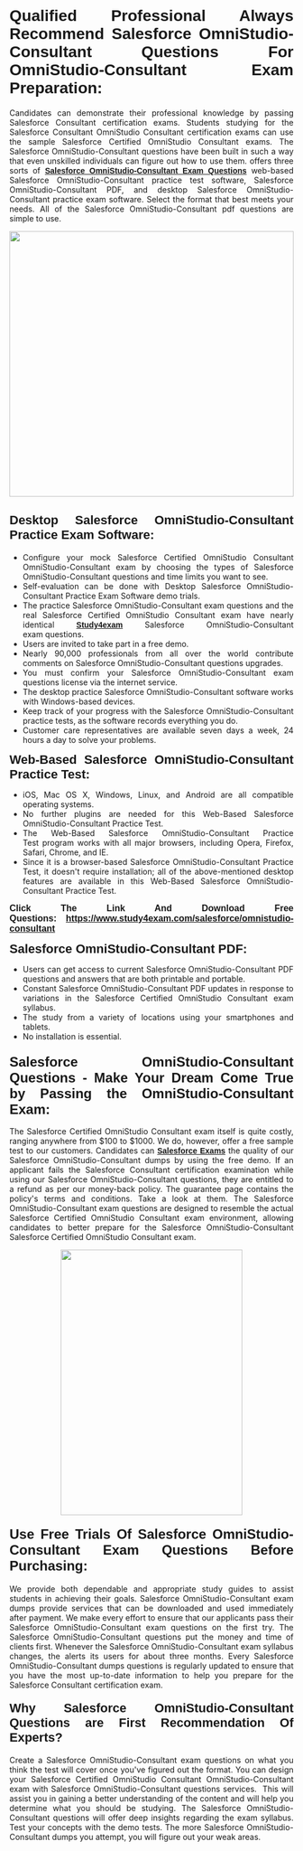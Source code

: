 <h1 style="text-align: justify;"><span style="font-family:Verdana,Geneva,sans-serif;"><strong>Qualified Professional Always Recommend Salesforce OmniStudio-Consultant Questions For OmniStudio-Consultant Exam Preparation:</strong></span></h1>

<p style="text-align: justify;">Candidates can demonstrate their professional knowledge by passing Salesforce Consultant certification exams. Students studying for the Salesforce Consultant OmniStudio Consultant certification exams can use the sample Salesforce Certified OmniStudio Consultant exams. The Salesforce OmniStudio-Consultant questions have been built in such a way that even unskilled individuals can figure out how to use them. offers three sorts of <a href="https://www.study4exam.com/salesforce/omnistudio-consultant"><span style="font-family:Verdana,Geneva,sans-serif;"><strong>Salesforce OmniStudio-Consultant Exam Questions</strong></span></a> web-based Salesforce OmniStudio-Consultant practice test software, Salesforce OmniStudio-Consultant PDF, and desktop Salesforce OmniStudio-Consultant practice exam software. Select the format that best meets your needs. All of the Salesforce OmniStudio-Consultant pdf questions are simple to use.</p>

<p style="text-align: justify;"><a href="https://www.study4exam.com/salesforce/omnistudio-consultant"><img alt="" src="https://lh3.googleusercontent.com/pw/AM-JKLWyZpIQ0aIkfIyIbfUPGjZUh9qzz_kEk5RQLLa1Ffk6zlfHeVNyBGzR2ChVBfJFdRCu2HSxQoY7qwgGNqYCcDhg4BDPSQC4_r1Lvt5LrVxcXJb-7gUYJ0C1j1XwacQik8iOf4NNB6rzl0eJTUoRr7yL=w1155-h649-no?authuser=0" style="width: 100%; height: 470px;" /></a></p>

<h2 style="text-align: justify;"><span style="font-family:Verdana,Geneva,sans-serif;"><strong><span style="font-size:22px;">Desktop Salesforce OmniStudio-Consultant Practice Exam Software:</span></strong></span></h2>

<ul>
	<li style="text-align: justify;">Configure your mock Salesforce Certified OmniStudio Consultant OmniStudio-Consultant exam by choosing the types of Salesforce OmniStudio-Consultant questions and time limits you want to see.</li>
	<li style="text-align: justify;">Self-evaluation can be done with Desktop Salesforce OmniStudio-Consultant Practice Exam Software demo trials.</li>
	<li style="text-align: justify;">The practice Salesforce OmniStudio-Consultant exam questions and the real Salesforce Certified OmniStudio Consultant exam have nearly identical <a href="https://www.study4exam.com/"><span style="font-family:Verdana,Geneva,sans-serif;"><strong>Study4exam</strong></span></a> Salesforce OmniStudio-Consultant exam questions.</li>
	<li style="text-align: justify;">Users are invited to take part in a free demo.</li>
	<li style="text-align: justify;">Nearly 90,000 professionals from all over the world contribute comments on Salesforce OmniStudio-Consultant questions upgrades.</li>
	<li style="text-align: justify;">You must confirm your Salesforce OmniStudio-Consultant exam questions license via the internet service.</li>
	<li style="text-align: justify;">The desktop practice Salesforce OmniStudio-Consultant software works with Windows-based devices.</li>
	<li style="text-align: justify;">Keep track of your progress with the Salesforce OmniStudio-Consultant practice tests, as the software records everything you do.</li>
	<li style="text-align: justify;">Customer care representatives are available seven days a week, 24 hours a day to solve your problems.</li>
</ul>

<p style="text-align: justify;"><strong><span style="font-size:22px;"><span style="font-family:Verdana,Geneva,sans-serif;">Web-Based Salesforce OmniStudio-Consultant Practice Test:</span></span></strong></p>

<ul>
	<li style="text-align: justify;">iOS, Mac OS X, Windows, Linux, and Android are all compatible operating systems.</li>
	<li style="text-align: justify;">No further plugins are needed for this Web-Based Salesforce OmniStudio-Consultant Practice Test.</li>
	<li style="text-align: justify;">The Web-Based Salesforce OmniStudio-Consultant Practice Test program works with all major browsers, including Opera, Firefox, Safari, Chrome, and IE.</li>
	<li style="text-align: justify;">Since it is a browser-based Salesforce OmniStudio-Consultant Practice Test, it doesn't require installation; all of the above-mentioned desktop features are available in this Web-Based Salesforce OmniStudio-Consultant Practice Test.</li>
</ul>

<p style="text-align: justify;"><span style="font-size:16px;"><span style="font-family:Tahoma,Geneva,sans-serif;"><strong>Click The Link And Download Free Questions:</strong> <strong><a href="https://www.study4exam.com/salesforce/omnistudio-consultant">https://www.study4exam.com/salesforce/omnistudio-consultant</a></strong></span></span></p>

<p style="text-align: justify;"><strong><span style="font-size:22px;"><span style="font-family:Verdana,Geneva,sans-serif;">Salesforce OmniStudio-Consultant PDF:</span></span></strong></p>

<ul>
	<li style="text-align: justify;">Users can get access to current Salesforce OmniStudio-Consultant PDF questions and answers that are both printable and portable.</li>
	<li style="text-align: justify;">Constant Salesforce OmniStudio-Consultant PDF updates in response to variations in the Salesforce Certified OmniStudio Consultant exam syllabus.</li>
	<li style="text-align: justify;">The study from a variety of locations using your smartphones and tablets.</li>
	<li style="text-align: justify;">No installation is essential.</li>
</ul>

<h3 style="text-align: justify;"><span style="font-family:Verdana,Geneva,sans-serif;"><strong><span style="font-size:24px;">Salesforce OmniStudio-Consultant Questions - Make Your Dream Come True by Passing the OmniStudio-Consultant Exam:</span></strong></span></h3>

<p style="text-align: justify;">The Salesforce Certified OmniStudio Consultant exam itself is quite costly, ranging anywhere from $100 to $1000. We do, however, offer a free sample test to our customers. Candidates can <a href="https://www.study4exam.com/salesforce-exams"><span style="font-family:Verdana,Geneva,sans-serif;"><strong>Salesforce Exams</strong></span></a> the quality of our Salesforce OmniStudio-Consultant dumps by using the free demo. If an applicant fails the Salesforce Consultant certification examination while using our Salesforce OmniStudio-Consultant questions, they are entitled to a refund as per our money-back policy. The guarantee page contains the policy's terms and conditions. Take a look at them. The Salesforce OmniStudio-Consultant exam questions are designed to resemble the actual Salesforce Certified OmniStudio Consultant exam environment, allowing candidates to better prepare for the Salesforce OmniStudio-Consultant Salesforce Certified OmniStudio Consultant exam.</p>

<p style="text-align: center;"><a href="https://www.study4exam.com/salesforce/omnistudio-consultant"><img alt="" src="https://lh3.googleusercontent.com/pw/AM-JKLVm1AFNQYt9HiIQSWFIDJ4-reoM0KdCdeB19EHN9L4Ujh8Y8RsoWphcOgh6e0EKC_wCXdk0e-HV9pMpYeOiLTHeEFzZkvxkcVneQPmtckPgQ6d6_1fl6pQAIG3hKRJVIJQCxUF7j94Vj7Q4_c_jN3oH=w972-h649-no?authuser=0" style="width: 80%; height: 470px;" /></a></p>

<h4 style="text-align: justify;"><span style="font-family:Verdana,Geneva,sans-serif;"><strong><span style="font-size:24px;">Use Free Trials Of Salesforce OmniStudio-Consultant Exam Questions Before Purchasing:</span></strong></span></h4>

<p style="text-align: justify;">We provide both dependable and appropriate study guides to assist students in achieving their goals. Salesforce OmniStudio-Consultant exam dumps provide services that can be downloaded and used immediately after payment. We make every effort to ensure that our applicants pass their Salesforce OmniStudio-Consultant exam questions on the first try. The Salesforce OmniStudio-Consultant questions put the money and time of clients first. Whenever the Salesforce OmniStudio-Consultant exam syllabus changes, the alerts its users for about three months. Every Salesforce OmniStudio-Consultant dumps questions is regularly updated to ensure that you have the most up-to-date information to help you prepare for the Salesforce Consultant certification exam.</p>

<h4 style="text-align: justify;"><strong><span style="font-family:Verdana,Geneva,sans-serif;"><span style="font-size:22px;">Why Salesforce OmniStudio-Consultant Questions are First Recommendation Of Experts?</span></span></strong></h4>

<p style="text-align: justify;">Create a Salesforce OmniStudio-Consultant exam questions on what you think the test will cover once you've figured out the format. You can design your Salesforce Certified OmniStudio Consultant OmniStudio-Consultant exam with Salesforce OmniStudio-Consultant questions services.  This will assist you in gaining a better understanding of the content and will help you determine what you should be studying. The Salesforce OmniStudio-Consultant questions will offer deep insights regarding the exam syllabus. Test your concepts with the demo tests. The more Salesforce OmniStudio-Consultant dumps you attempt, you will figure out your weak areas. </p>
